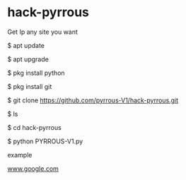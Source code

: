 # hack-pyrrous
Get Ip any site you want

$ apt update

$ apt upgrade

$ pkg install python

$ pkg install git

$ git clone https://github.com/pyrrous-V1/hack-pyrrous.git

$ ls

$ cd hack-pyrrous

$ python PYRROUS-V1.py


example 

www.google.com
